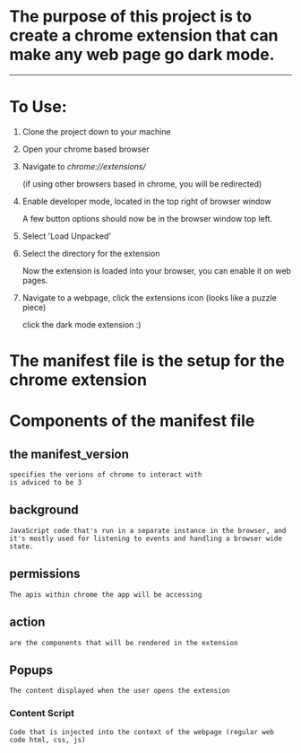 # The purpose of this project is to create a chrome extension that can make any web page go dark mode. 

*** 

# To Use:
1. Clone the project down to your machine

1. Open your chrome based browser

1. Navigate to   *chrome://extensions/*
    
    (if using other browsers based in chrome, you will be redirected)

1. Enable developer mode, located in the top right of browser window
    
    A few button options should now be in the browser window top left.

1. Select 'Load Unpacked'

1. Select the directory for the extension

    Now the extension is loaded into your browser, you can enable it on web pages.

1. Navigate to a webpage, click the extensions icon (looks like a puzzle piece) 

    click the dark mode extension :)





# The manifest file is the setup for the chrome extension

# Components of the manifest file

## the manifest_version
    
    specifies the verions of chrome to interact with
    is adviced to be 3

## background 
    
    JavaScript code that's run in a separate instance in the browser, and it's mostly used for listening to events and handling a browser wide state.

## permissions 
    
    The apis within chrome the app will be accessing

## action 
    
    are the components that will be rendered in the extension

## Popups

    The content displayed when the user opens the extension

### Content Script

    Code that is injected into the context of the webpage (regular web code html, css, js)

